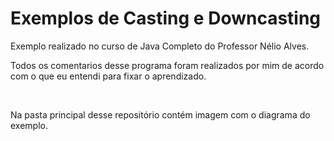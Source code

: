<h1>Exemplos de Casting e Downcasting</h1>
<p>Exemplo realizado no curso de Java Completo do Professor Nélio Alves. <br></p>

<p>
  Todos os comentarios desse programa foram realizados por mim de acordo com o que eu entendi para fixar o aprendizado.
</p><br>

<p>
  Na pasta principal desse repositório contém imagem com o diagrama do exemplo.
</p>
